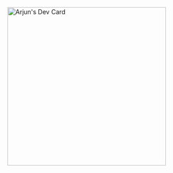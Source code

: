 <a href="https://app.daily.dev/thephilosophicalrapper"><img src="https://api.daily.dev/devcards/v2/8fVmxGV5dHsBa48ICYNyk.png?type=default&r=4gp" width="356" alt="Arjun's Dev Card"/></a>

<!--
**ArjunProh1t/ArjunProh1t** is a ✨ _special_ ✨ repository because its `README.md` (this file) appears on your GitHub profile.

Here are some ideas to get you started:

- 🔭 I’m currently working on ...
- 🌱 I’m currently learning ...
- 👯 I’m looking to collaborate on ...
- 🤔 I’m looking for help with ...
- 💬 Ask me about ...
- 📫 How to reach me: ...
- 😄 Pronouns: ...
- ⚡ Fun fact: ...
-->
